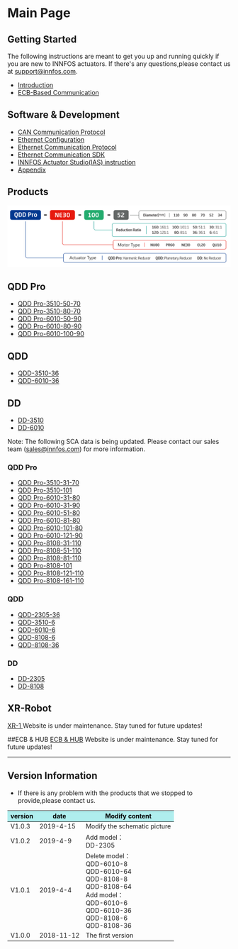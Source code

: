 Main Page
=====


Getting Started
--------
The following instructions are meant to get you up and running quickly if you are new to INNFOS actuators. 
If there's any questions,please contact us at support@innfos.com.

  * [Introduction](pages/introduction.md)
  * [ECB-Based Communication](https://www.mdeditor.com/)



Software & Development
------------

  * [CAN Communication Protocol][ipChanged]
  * [Ethernet Configuration](ipChange.md)
  * [Ethernet Communication Protocol](pages/Ethernet_Communication_Protocol.md)
  * [Ethernet Communication SDK](https://www.mdeditor.com/)
  * [INNFOS Actuator Studio(IAS) instruction](pages/INNFOS_Actuator_StudioIAS_instruction.md)
  * [Appendix](https://www.mdeditor.com/)
  
 
  [ipChanged]: <https://github.com/innfos/ipChangeTool/blob/master/README.md>

Products
-----------------
![sca](../en/img/sca-type.png "sca")


## QDD Pro
  * [QDD Pro-3510-50-70](pages/QDDPro-3510-50.md)
  * [QDD Pro-3510-80-70](pages/QDDPro-3510-80.md)
  * [QDD Pro-6010-50-90](pages/QDDPro-6010-50-90.md)
  * [QDD Pro-6010-80-90](pages/QDDPro-6010-80-90.md)
  * [QDD Pro-6010-100-90](pages/QDDPro-6010-100-90.md)




## QDD
  * [QDD-3510-36](pages/QDD-3510-36.md)
  * [QDD-6010-36](pages/QDD-6010-36.md)


## DD
  * [DD-3510](pages/DD-3510.md)
  * [DD-6010](pages/DD-6010.md)

Note: The following SCA data is being updated. Please contact our sales team (sales@innfos.com) for more information.

### QDD Pro
  * [QDD Pro-3510-31-70](pages/QDDPro-3510-30.md)
  * [QDD Pro-3510-101](pages/QDDPro-3510-100.md)
  * [QDD Pro-6010-31-80](pages/QDDPro-6010-30-80.md)
  * [QDD Pro-6010-31-90](pages/QDDPro-6010-30-90.md)
  * [QDD Pro-6010-51-80](pages/QDDPro-6010-50-80.md)
  * [QDD Pro-6010-81-80](pages/QDDPro-6010-80-80.md)
  * [QDD Pro-6010-101-80](pages/QDDPro-6010-100-80.md)
  * [QDD Pro-6010-121-90](pages/QDDPro-6010-120-90.md)
  * [QDD Pro-8108-31-110](pages/QDDPro-8108-30.md)
  * [QDD Pro-8108-51-110](pages/QDDPro-8108-50.md)
  * [QDD Pro-8108-81-110](pages/QDDPro-8108-80.md)
  * [QDD Pro-8108-101](pages/QDDPro-8108-100.md)
  * [QDD Pro-8108-121-110](pages/QDDPro-8108-120.md)
  * [QDD Pro-8108-161-110](pages/QDDPro-8108-160.md)


### QDD
  * [QDD-2305-36](pages/QDD-2305-36.md)
  * [QDD-3510-6](pages/QDD-3510-6.md)
  * [QDD-6010-6](pages/QDD-6010-6.md)
  * [QDD-8108-6](pages/QDD-8108-6.md)
  * [QDD-8108-36](pages/QDD-8108-36.md)

### DD
  * [DD-2305](pages/DD-2305.md)
  * [DD-8108](pages/DD-8108.md)

## XR-Robot
 [XR-1 ](https://www.mdeditor.com/)
Website is under maintenance. Stay tuned for future updates!

##ECB & HUB
[ECB & HUB](https://www.mdeditor.com/)
Website is under maintenance. Stay tuned for future updates!

- - - -

Version Information
----------------------


  * If there is any problem with the products that we stopped to provide,please contact us.


<table class="tableizer-table">
<thead><tr class="tableizer-firstrow" style="background: PaleTurquoise; color: black;width:500px"><th >version</th><th>date</th><th>	Modify content</th></tr></thead><tbody><tr><td>V1.0.3</td><td>2019-4-15</td><td>Modify the schematic picture</td></tr><tr><td>V1.0.2</td><td>2019-4-9</td><td>Add model：<br>DD-2305</td></tr><tr><td>V1.0.1</td><td>2019-4-4</td><td>Delete model：<br>QDD-6010-8<br>QDD-6010-64 <br>QDD-8108-8 <br>QDD-8108-64<br>Add model：<br>QDD-6010-6 <br>QDD-6010-36 <br>QDD-8108-6 <br>QDD-8108-36</td></tr><tr><td>V1.0.0</td><td>2018-11-12</td><td>The first version</td></tr></tbody></table>

